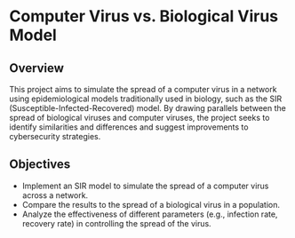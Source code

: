 # Computer Virus vs. Biological Virus Model

## Overview
This project aims to simulate the spread of a computer virus in a network using epidemiological models traditionally used in biology, such as the SIR (Susceptible-Infected-Recovered) model. By drawing parallels between the spread of biological viruses and computer viruses, the project seeks to identify similarities and differences and suggest improvements to cybersecurity strategies.

## Objectives
- Implement an SIR model to simulate the spread of a computer virus across a network.
- Compare the results to the spread of a biological virus in a population.
- Analyze the effectiveness of different parameters (e.g., infection rate, recovery rate) in controlling the spread of the virus.
